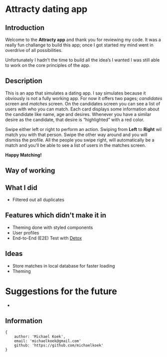 # Attracty dating app

## Introduction

Welcome to the **Attracty app** and thank you for reviewing my code. It was a really fun challange to build this app; once I got started my mind went in overdrive of all possibilities.

Unfortunately I hadn’t the time to build all the idea’s I wanted I was still able to work on the core principles of the app.

## Description

This is an app that simulates a dating app. I say simulates because it obviously is not a fully working app.
For now it offers two pages; _candidates_ screen and _matches_ screen.
On the candidates screen you can see a list of users with who you can match.
Each card displays some information about the candidate like name, age and desires. Whenever you have a similar desire as the candidate, that desire is “highlighted” with a red color.

Swipe either left or right to perform an action. Swiping from **Left** to **Right** wil match you with that person. Swipe the other way around and you will dismiss the profile.
All the people you swipe right, will automatically be a match and you’ll be able to see a list of users in the matches screen.

**Happy Matching!**

## Way of working

## What I did

-   Filtered out all duplicates

## Features which didn't make it in

-   Theming done with styled components
-   User profiles
-   End-to-End (E2E) Test with [Detox](https://github.com/wix/Detox)

## Ideas

-   Store matches in local database for faster loading
-   Theming

# Suggestions for the future

-

## Information

```
{
    author: 'Michael Koek',
    email: 'michaelkoek@gmail.com'
    github: 'https://github.com/michaelkoek'
}
```
